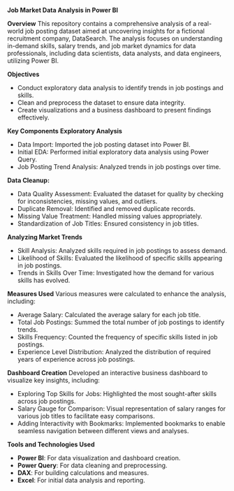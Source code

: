 **Job Market Data Analysis in Power BI**

 **Overview**
This repository contains a comprehensive analysis of a real-world job posting dataset aimed at uncovering insights for a fictional recruitment company, DataSearch. The analysis focuses on understanding in-demand skills, salary trends, and job market dynamics for data professionals, including data scientists, data analysts, and data engineers, utilizing Power BI.

 **Objectives**
- Conduct exploratory data analysis to identify trends in job postings and skills.
- Clean and preprocess the dataset to ensure data integrity.
- Create visualizations and a business dashboard to present findings effectively.

 **Key Components**
 **Exploratory Analysis**
- Data Import: Imported the job posting dataset into Power BI.
- Initial EDA: Performed initial exploratory data analysis using Power Query.
- Job Posting Trend Analysis: Analyzed trends in job postings over time.

 **Data Cleanup:**
  - Data Quality Assessment: Evaluated the dataset for quality by checking for inconsistencies, missing values, and outliers.
  - Duplicate Removal: Identified and removed duplicate records.
  - Missing Value Treatment: Handled missing values appropriately.
  - Standardization of Job Titles: Ensured consistency in job titles.
  
**Analyzing Market Trends**
- Skill Analysis: Analyzed skills required in job postings to assess demand.
- Likelihood of Skills: Evaluated the likelihood of specific skills appearing in job postings.
- Trends in Skills Over Time: Investigated how the demand for various skills has evolved.

**Measures Used**
Various measures were calculated to enhance the analysis, including:
- Average Salary: Calculated the average salary for each job title.
- Total Job Postings: Summed the total number of job postings to identify trends.
- Skills Frequency: Counted the frequency of specific skills listed in job postings.
- Experience Level Distribution: Analyzed the distribution of required years of experience across job postings.


**Dashboard Creation**
Developed an interactive business dashboard to visualize key insights, including:
- Exploring Top Skills for Jobs: Highlighted the most sought-after skills across job postings.
- Salary Gauge for Comparison: Visual representation of salary ranges for various job titles to facilitate easy comparisons.
- Adding Interactivity with Bookmarks: Implemented bookmarks to enable seamless navigation between different views and analyses.


**Tools and Technologies Used**
- **Power BI**: For data visualization and dashboard creation.
- **Power Query**: For data cleaning and preprocessing.
- **DAX**: For building calculations and measures.
- **Excel**: For initial data analysis and reporting.

